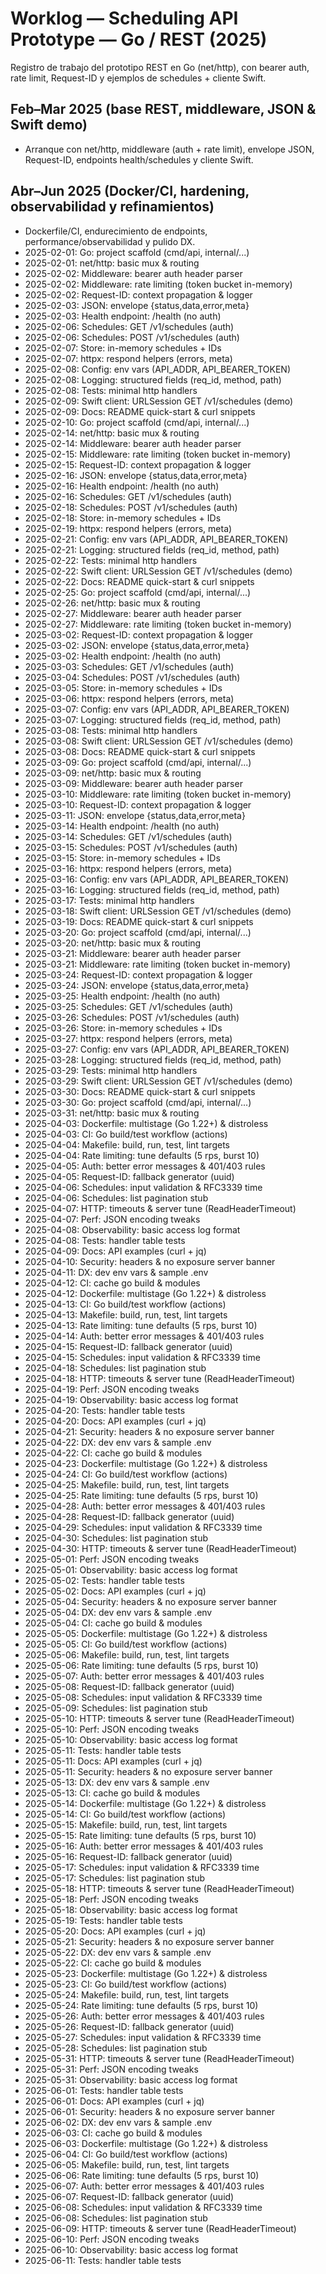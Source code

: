 # Worklog — Scheduling API Prototype — Go / REST (2025)

Registro de trabajo del prototipo REST en Go (net/http), con bearer auth, rate limit, Request-ID y ejemplos de schedules + cliente Swift.


## Feb–Mar 2025 (base REST, middleware, JSON & Swift demo)

- Arranque con net/http, middleware (auth + rate limit), envelope JSON, Request-ID, endpoints health/schedules y cliente Swift.

## Abr–Jun 2025 (Docker/CI, hardening, observabilidad y refinamientos)

- Dockerfile/CI, endurecimiento de endpoints, performance/observabilidad y pulido DX.
- 2025-02-01: Go: project scaffold (cmd/api, internal/...)
- 2025-02-01: net/http: basic mux & routing
- 2025-02-02: Middleware: bearer auth header parser
- 2025-02-02: Middleware: rate limiting (token bucket in-memory)
- 2025-02-02: Request-ID: context propagation & logger
- 2025-02-03: JSON: envelope {status,data,error,meta}
- 2025-02-03: Health endpoint: /health (no auth)
- 2025-02-06: Schedules: GET /v1/schedules (auth)
- 2025-02-06: Schedules: POST /v1/schedules (auth)
- 2025-02-07: Store: in-memory schedules + IDs
- 2025-02-07: httpx: respond helpers (errors, meta)
- 2025-02-08: Config: env vars (API_ADDR, API_BEARER_TOKEN)
- 2025-02-08: Logging: structured fields (req_id, method, path)
- 2025-02-08: Tests: minimal http handlers
- 2025-02-09: Swift client: URLSession GET /v1/schedules (demo)
- 2025-02-09: Docs: README quick-start & curl snippets
- 2025-02-10: Go: project scaffold (cmd/api, internal/...)
- 2025-02-14: net/http: basic mux & routing
- 2025-02-14: Middleware: bearer auth header parser
- 2025-02-15: Middleware: rate limiting (token bucket in-memory)
- 2025-02-15: Request-ID: context propagation & logger
- 2025-02-16: JSON: envelope {status,data,error,meta}
- 2025-02-16: Health endpoint: /health (no auth)
- 2025-02-16: Schedules: GET /v1/schedules (auth)
- 2025-02-18: Schedules: POST /v1/schedules (auth)
- 2025-02-18: Store: in-memory schedules + IDs
- 2025-02-19: httpx: respond helpers (errors, meta)
- 2025-02-21: Config: env vars (API_ADDR, API_BEARER_TOKEN)
- 2025-02-21: Logging: structured fields (req_id, method, path)
- 2025-02-22: Tests: minimal http handlers
- 2025-02-22: Swift client: URLSession GET /v1/schedules (demo)
- 2025-02-22: Docs: README quick-start & curl snippets
- 2025-02-25: Go: project scaffold (cmd/api, internal/...)
- 2025-02-26: net/http: basic mux & routing
- 2025-02-27: Middleware: bearer auth header parser
- 2025-02-27: Middleware: rate limiting (token bucket in-memory)
- 2025-03-02: Request-ID: context propagation & logger
- 2025-03-02: JSON: envelope {status,data,error,meta}
- 2025-03-02: Health endpoint: /health (no auth)
- 2025-03-03: Schedules: GET /v1/schedules (auth)
- 2025-03-04: Schedules: POST /v1/schedules (auth)
- 2025-03-05: Store: in-memory schedules + IDs
- 2025-03-06: httpx: respond helpers (errors, meta)
- 2025-03-07: Config: env vars (API_ADDR, API_BEARER_TOKEN)
- 2025-03-07: Logging: structured fields (req_id, method, path)
- 2025-03-08: Tests: minimal http handlers
- 2025-03-08: Swift client: URLSession GET /v1/schedules (demo)
- 2025-03-08: Docs: README quick-start & curl snippets
- 2025-03-09: Go: project scaffold (cmd/api, internal/...)
- 2025-03-09: net/http: basic mux & routing
- 2025-03-09: Middleware: bearer auth header parser
- 2025-03-10: Middleware: rate limiting (token bucket in-memory)
- 2025-03-10: Request-ID: context propagation & logger
- 2025-03-11: JSON: envelope {status,data,error,meta}
- 2025-03-14: Health endpoint: /health (no auth)
- 2025-03-14: Schedules: GET /v1/schedules (auth)
- 2025-03-15: Schedules: POST /v1/schedules (auth)
- 2025-03-15: Store: in-memory schedules + IDs
- 2025-03-16: httpx: respond helpers (errors, meta)
- 2025-03-16: Config: env vars (API_ADDR, API_BEARER_TOKEN)
- 2025-03-16: Logging: structured fields (req_id, method, path)
- 2025-03-17: Tests: minimal http handlers
- 2025-03-18: Swift client: URLSession GET /v1/schedules (demo)
- 2025-03-19: Docs: README quick-start & curl snippets
- 2025-03-20: Go: project scaffold (cmd/api, internal/...)
- 2025-03-20: net/http: basic mux & routing
- 2025-03-21: Middleware: bearer auth header parser
- 2025-03-21: Middleware: rate limiting (token bucket in-memory)
- 2025-03-24: Request-ID: context propagation & logger
- 2025-03-24: JSON: envelope {status,data,error,meta}
- 2025-03-25: Health endpoint: /health (no auth)
- 2025-03-25: Schedules: GET /v1/schedules (auth)
- 2025-03-26: Schedules: POST /v1/schedules (auth)
- 2025-03-26: Store: in-memory schedules + IDs
- 2025-03-27: httpx: respond helpers (errors, meta)
- 2025-03-27: Config: env vars (API_ADDR, API_BEARER_TOKEN)
- 2025-03-28: Logging: structured fields (req_id, method, path)
- 2025-03-29: Tests: minimal http handlers
- 2025-03-29: Swift client: URLSession GET /v1/schedules (demo)
- 2025-03-30: Docs: README quick-start & curl snippets
- 2025-03-30: Go: project scaffold (cmd/api, internal/...)
- 2025-03-31: net/http: basic mux & routing
- 2025-04-03: Dockerfile: multistage (Go 1.22+) & distroless
- 2025-04-03: CI: Go build/test workflow (actions)
- 2025-04-04: Makefile: build, run, test, lint targets
- 2025-04-04: Rate limiting: tune defaults (5 rps, burst 10)
- 2025-04-05: Auth: better error messages & 401/403 rules
- 2025-04-05: Request-ID: fallback generator (uuid)
- 2025-04-06: Schedules: input validation & RFC3339 time
- 2025-04-06: Schedules: list pagination stub
- 2025-04-07: HTTP: timeouts & server tune (ReadHeaderTimeout)
- 2025-04-07: Perf: JSON encoding tweaks
- 2025-04-08: Observability: basic access log format
- 2025-04-08: Tests: handler table tests
- 2025-04-09: Docs: API examples (curl + jq)
- 2025-04-10: Security: headers & no exposure server banner
- 2025-04-11: DX: dev env vars & sample .env
- 2025-04-12: CI: cache go build & modules
- 2025-04-12: Dockerfile: multistage (Go 1.22+) & distroless
- 2025-04-13: CI: Go build/test workflow (actions)
- 2025-04-13: Makefile: build, run, test, lint targets
- 2025-04-13: Rate limiting: tune defaults (5 rps, burst 10)
- 2025-04-14: Auth: better error messages & 401/403 rules
- 2025-04-15: Request-ID: fallback generator (uuid)
- 2025-04-15: Schedules: input validation & RFC3339 time
- 2025-04-18: Schedules: list pagination stub
- 2025-04-18: HTTP: timeouts & server tune (ReadHeaderTimeout)
- 2025-04-19: Perf: JSON encoding tweaks
- 2025-04-19: Observability: basic access log format
- 2025-04-20: Tests: handler table tests
- 2025-04-20: Docs: API examples (curl + jq)
- 2025-04-21: Security: headers & no exposure server banner
- 2025-04-22: DX: dev env vars & sample .env
- 2025-04-22: CI: cache go build & modules
- 2025-04-23: Dockerfile: multistage (Go 1.22+) & distroless
- 2025-04-24: CI: Go build/test workflow (actions)
- 2025-04-25: Makefile: build, run, test, lint targets
- 2025-04-25: Rate limiting: tune defaults (5 rps, burst 10)
- 2025-04-28: Auth: better error messages & 401/403 rules
- 2025-04-28: Request-ID: fallback generator (uuid)
- 2025-04-29: Schedules: input validation & RFC3339 time
- 2025-04-30: Schedules: list pagination stub
- 2025-04-30: HTTP: timeouts & server tune (ReadHeaderTimeout)
- 2025-05-01: Perf: JSON encoding tweaks
- 2025-05-01: Observability: basic access log format
- 2025-05-02: Tests: handler table tests
- 2025-05-02: Docs: API examples (curl + jq)
- 2025-05-04: Security: headers & no exposure server banner
- 2025-05-04: DX: dev env vars & sample .env
- 2025-05-04: CI: cache go build & modules
- 2025-05-05: Dockerfile: multistage (Go 1.22+) & distroless
- 2025-05-05: CI: Go build/test workflow (actions)
- 2025-05-06: Makefile: build, run, test, lint targets
- 2025-05-06: Rate limiting: tune defaults (5 rps, burst 10)
- 2025-05-07: Auth: better error messages & 401/403 rules
- 2025-05-08: Request-ID: fallback generator (uuid)
- 2025-05-08: Schedules: input validation & RFC3339 time
- 2025-05-09: Schedules: list pagination stub
- 2025-05-10: HTTP: timeouts & server tune (ReadHeaderTimeout)
- 2025-05-10: Perf: JSON encoding tweaks
- 2025-05-10: Observability: basic access log format
- 2025-05-11: Tests: handler table tests
- 2025-05-11: Docs: API examples (curl + jq)
- 2025-05-11: Security: headers & no exposure server banner
- 2025-05-13: DX: dev env vars & sample .env
- 2025-05-13: CI: cache go build & modules
- 2025-05-14: Dockerfile: multistage (Go 1.22+) & distroless
- 2025-05-14: CI: Go build/test workflow (actions)
- 2025-05-15: Makefile: build, run, test, lint targets
- 2025-05-15: Rate limiting: tune defaults (5 rps, burst 10)
- 2025-05-16: Auth: better error messages & 401/403 rules
- 2025-05-16: Request-ID: fallback generator (uuid)
- 2025-05-17: Schedules: input validation & RFC3339 time
- 2025-05-17: Schedules: list pagination stub
- 2025-05-18: HTTP: timeouts & server tune (ReadHeaderTimeout)
- 2025-05-18: Perf: JSON encoding tweaks
- 2025-05-18: Observability: basic access log format
- 2025-05-19: Tests: handler table tests
- 2025-05-20: Docs: API examples (curl + jq)
- 2025-05-21: Security: headers & no exposure server banner
- 2025-05-22: DX: dev env vars & sample .env
- 2025-05-22: CI: cache go build & modules
- 2025-05-23: Dockerfile: multistage (Go 1.22+) & distroless
- 2025-05-23: CI: Go build/test workflow (actions)
- 2025-05-24: Makefile: build, run, test, lint targets
- 2025-05-24: Rate limiting: tune defaults (5 rps, burst 10)
- 2025-05-26: Auth: better error messages & 401/403 rules
- 2025-05-26: Request-ID: fallback generator (uuid)
- 2025-05-27: Schedules: input validation & RFC3339 time
- 2025-05-28: Schedules: list pagination stub
- 2025-05-31: HTTP: timeouts & server tune (ReadHeaderTimeout)
- 2025-05-31: Perf: JSON encoding tweaks
- 2025-05-31: Observability: basic access log format
- 2025-06-01: Tests: handler table tests
- 2025-06-01: Docs: API examples (curl + jq)
- 2025-06-01: Security: headers & no exposure server banner
- 2025-06-02: DX: dev env vars & sample .env
- 2025-06-03: CI: cache go build & modules
- 2025-06-03: Dockerfile: multistage (Go 1.22+) & distroless
- 2025-06-04: CI: Go build/test workflow (actions)
- 2025-06-05: Makefile: build, run, test, lint targets
- 2025-06-06: Rate limiting: tune defaults (5 rps, burst 10)
- 2025-06-07: Auth: better error messages & 401/403 rules
- 2025-06-07: Request-ID: fallback generator (uuid)
- 2025-06-08: Schedules: input validation & RFC3339 time
- 2025-06-08: Schedules: list pagination stub
- 2025-06-09: HTTP: timeouts & server tune (ReadHeaderTimeout)
- 2025-06-10: Perf: JSON encoding tweaks
- 2025-06-10: Observability: basic access log format
- 2025-06-11: Tests: handler table tests
